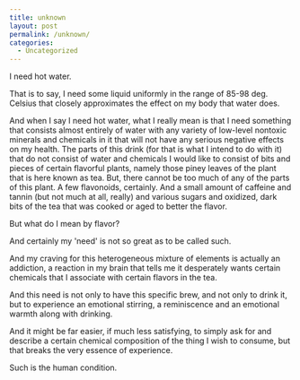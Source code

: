 ```yaml
---
title: unknown
layout: post
permalink: /unknown/
categories:
  - Uncategorized
---
```

I need hot water.

That is to say, I need some liquid uniformly in the range of 85-98 deg. Celsius that closely approximates the effect on my body that water does.

And when I say I need hot water, what I really mean is that I need something that consists almost entirely of water with any variety of low-level nontoxic minerals and chemicals in it that will not have any serious negative effects on my health. The parts of this drink (for that is what I intend to do with it) that do not consist of water and chemicals I would like to consist of bits and pieces of certain flavorful plants, namely those piney leaves of the plant that is here known as tea. But, there cannot be too much of any of the parts of this plant. A few flavonoids, certainly. And a small amount of caffeine and tannin (but not much at all, really) and various sugars and oxidized, dark bits of the tea that was cooked or aged to better the flavor.

But what do I mean by flavor?

And certainly my 'need' is not so great as to be called such.

And my craving for this heterogeneous mixture of elements is actually an addiction, a reaction in my brain that tells me it desperately wants certain chemicals that I associate with certain flavors in the tea.

And this need is not only to have this specific brew, and not only to drink it, but to experience an emotional stirring, a reminiscence and an emotional warmth along with drinking.

And it might be far easier, if much less satisfying, to simply ask for and describe a certain chemical composition of the thing I wish to consume, but that breaks the very essence of experience.

Such is the human condition.
